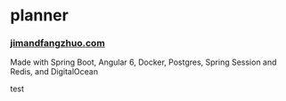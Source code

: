 # planner

### [jimandfangzhuo.com](https://jimandfangzhuo.com)

Made with Spring Boot, Angular 6, Docker, Postgres, Spring Session and Redis, and DigitalOcean

test
